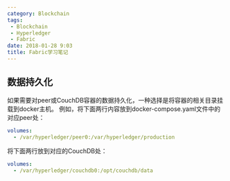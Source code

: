 ```yaml
---
category: Blockchain
tags: 
 - Blockchain
 - Hyperledger
 - Fabric
date: 2018-01-28 9:03
title: Fabric学习笔记
---
```


## 数据持久化

如果需要对peer或CouchDB容器的数据持久化，一种选择是将容器的相关目录挂载到docker主机。
例如，将下面两行内容放到docker-compose.yaml文件中的对应peer处：
```yaml
volumes:
  - /var/hyperledger/peer0:/var/hyperledger/production
```

将下面两行放到对应的CouchDB处：
```yaml
volumes:
  - /var/hyperledger/couchdb0:/opt/couchdb/data
```